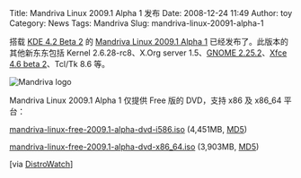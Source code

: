 Title: Mandriva Linux 2009.1 Alpha 1 发布
Date: 2008-12-24 11:49
Author: toy
Category: News
Tags: Mandriva
Slug: mandriva-linux-20091-alpha-1

搭载 [KDE 4.2 Beta
2](http://linuxtoy.org/archives/qt-45-beta-qt-creator-beta-and-kde-42-beta-2.html)
的 [Mandriva Linux 2009.1 Alpha
1](http://blog.mandriva.com/2008/12/23/mandriva-linux-2009-spring-alpha-1-released/)
已经发布了。此版本的其他新东东包括 Kernel 2.6.28-rc8、X.Org server
1.5、[GNOME 2.25.2](http://linuxtoy.org/archives/gnome-2252.html)、[Xfce
4.6 beta
2](http://linuxtoy.org/archives/xfce-46-beta-2-hopper.html)、Tcl/Tk 8.6
等。

![Mandriva logo](http://i.linuxtoy.org/i/2007/12/mandriva-logo.jpg)

Mandriva Linux 2009.1 Alpha 1 仅提供 Free 版的 DVD，支持 x86 及 x86\_64
平台：

[mandriva-linux-free-2009.1-alpha-dvd-i586.iso](ftp://ftp.gtlib.gatech.edu/pub/mandrake/devel/iso/2009.1/alpha/mandriva-linux-free-2009.1-alpha-dvd-i586.iso)
(4,451MB,
[MD5](http://distrib-coffee.ipsl.jussieu.fr/pub/linux/MandrivaLinux/devel/iso/2009.1/alpha/mandriva-linux-free-2009.1-alpha-dvd-i586.iso.md5))  

[mandriva-linux-free-2009.1-alpha-dvd-x86\_64.iso](ftp://ftp.heanet.ie/pub/mandrake/Mandrakelinux/devel/iso/2009.1/alpha/mandriva-linux-free-2009.1-alpha-dvd-x86_64.iso)
(3,903MB,
[MD5](http://distrib-coffee.ipsl.jussieu.fr/pub/linux/MandrivaLinux/devel/iso/2009.1/alpha/mandriva-linux-free-2009.1-alpha-dvd-x86_64.iso.md5))

[via [DistroWatch](http://distrowatch.com/?newsid=05260)]
